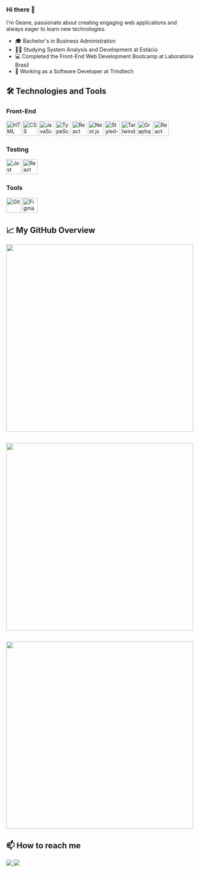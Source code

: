 ### Hi there 👋

I'm Geane, passionate about creating engaging web applications and always eager to learn new technologies.

- 🎓 Bachelor's in Business Administration
- 👩‍💻 Studying System Analysis and Development at Estácio
- 💻 Completed the Front-End Web Development Bootcamp at Laboratória Brasil
- 💼 Working as a Software Developer at Trindtech

## 🛠️ Technologies and Tools

### Front-End
<div style="display: inline_block">
  <img src="https://cdn.simpleicons.org/html5/E34F26" width="40" height="40" alt="HTML"/>
  <img src="https://cdn.simpleicons.org/css3/1572B6" width="40" height="40" alt="CSS"/>
  <img src="https://cdn.simpleicons.org/javascript/F7DF1E" width="40" height="40" alt="JavaScript"/>
  <img src="https://cdn.simpleicons.org/typescript/3178C6" width="40" height="40" alt="TypeScript"/>
  <img src="https://cdn.simpleicons.org/react/61DAFB" width="40" height="40" alt="React"/>
  <img src="https://cdn.simpleicons.org/nextdotjs/FFFFFF" width="40" height="40" alt="Next.js"/>
  <img src="https://cdn.simpleicons.org/styledcomponents/DB7093" width="40" height="40" alt="Styled-components"/>
  <img src="https://cdn.simpleicons.org/tailwindcss/06B6D4" width="40" height="40" alt="Tailwind"/>
  <img src="https://cdn.simpleicons.org/graphql/E10098" width="40" height="40" alt="Graphql"/>
  <img src="https://cdn.simpleicons.org/reactquery/FF4154" width="40" height="40" alt="React Query"/>
</div>

### Testing
<div style="display: inline_block">
  <img src="https://cdn.simpleicons.org/jest/C21325" width="40" height="40" alt="Jest"/>
  <img src="https://testing-library.com/img/octopus-128x128.png" width="40" height="40" alt="React Testing Library"/>
</div>

### Tools
<div style="display: inline_block">
  <img src="https://cdn.simpleicons.org/git/F05032" width="40" height="40" alt="Git"/>
  <img src="https://cdn.simpleicons.org/figma/F24E1E" width="40" height="40" alt="Figma"/>
</div>

## 📈 My GitHub Overview

<img src="https://github-readme-stats.vercel.app/api?username=geanemr&show_icons=true&theme=radical" width="500px"/>

  ## 
  
<img src="https://github-readme-stats.vercel.app/api/top-langs/?username=geanemr&layout=compact&langs_count=7&theme=radical" width="500px"/>


##

<img src="https://streak-stats.demolab.com?user=geanemr&theme=radical" width="500px"/>


## 📫 How to reach me

<a href = "mailto:geaneramos1995@gmail.com">
  <img src="https://img.shields.io/badge/-Gmail-%23333?style=for-the-badge&logo=gmail&logoColor=white" target="_blank">
</a>
<a href="https://www.linkedin.com/in/geane-moraes-ramos" target="_blank">
  <img src="https://img.shields.io/badge/-LinkedIn-%230077B5?style=for-the-badge&logo=linkedin&logoColor=white">
</a>
